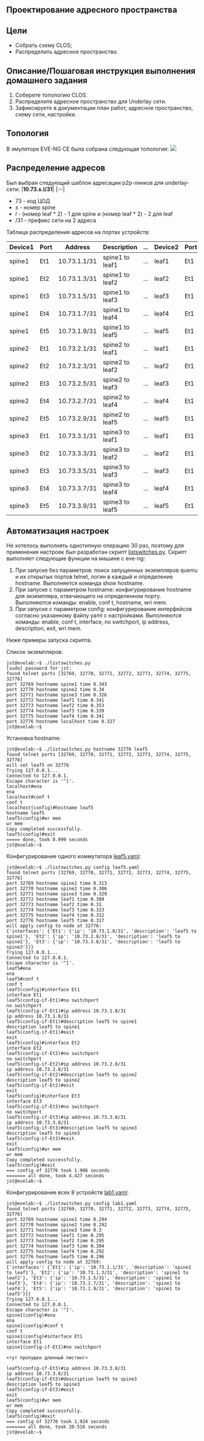 ## Проектирование адресного пространства

## Цели
 - Собрать схему CLOS;
 - Распределить адресное пространство.

## Описание/Пошаговая инструкция выполнения домашнего задания
1.  Соберете топологию CLOS.
2.  Распределите адресное пространство для Underlay сети.
3.  Зафиксируете в документации план работ, адресное пространство, схему сети, настройки.

## Топология
В эмуляторе EVE-NG CE была собрана следующая топология:
![](lab1-topology.png)

## Распределение адресов
Был выбран следующий шаблон адресации p2p-линков для underlay-сети:
|**10.73.s.l/31**|
|:-:|
 - 73 - код ЦОД 
 - _s_ - номер spine
 - _l_ - (номер leaf * 2) - 1 для spine и (номер leaf * 2) - 2 для leaf
 - /31 - префикс сети на 2 адреса

Таблица распределения адресов на портах устройств:

|Device1|Port|Address|Description|...|Device2|Port|Address|Description|
|--|--|--|--|--|--|--|--|--|
|spine1|Et1|10.73.1.1/31|spine1 to leaf1|...|leaf1|Et1|10.73.1.0/31|leaf1 to spine1|
|spine1|Et2|10.73.1.3/31|spine1 to leaf2|...|leaf2|Et1|10.73.1.2/31|leaf2 to spine1|
|spine1|Et3|10.73.1.5/31|spine1 to leaf3|...|leaf3|Et1|10.73.1.4/31|leaf3 to spine1|
|spine1|Et4|10.73.1.7/31|spine1 to leaf4|...|leaf4|Et1|10.73.1.6/31|leaf4 to spine1|
|spine1|Et5|10.73.1.9/31|spine1 to leaf5|...|leaf5|Et1|10.73.1.8/31|leaf5 to spine1|
|spine2|Et1|10.73.2.1/31|spine2 to leaf1|...|leaf1|Et1|10.73.2.0/31|leaf1 to spine2|
|spine2|Et2|10.73.2.3/31|spine2 to leaf2|...|leaf2|Et1|10.73.2.2/31|leaf2 to spine2|
|spine2|Et3|10.73.2.5/31|spine2 to leaf3|...|leaf3|Et1|10.73.2.4/31|leaf3 to spine2|
|spine2|Et4|10.73.2.7/31|spine2 to leaf4|...|leaf4|Et1|10.73.2.6/31|leaf4 to spine2|
|spine2|Et5|10.73.2.9/31|spine2 to leaf5|...|leaf5|Et1|10.73.2.8/31|leaf5 to spine2|
|spine3|Et1|10.73.3.1/31|spine3 to leaf1|...|leaf1|Et1|10.73.3.0/31|leaf1 to spine3|
|spine3|Et2|10.73.3.3/31|spine3 to leaf2|...|leaf2|Et1|10.73.3.2/31|leaf2 to spine3|
|spine3|Et3|10.73.3.5/31|spine3 to leaf3|...|leaf3|Et1|10.73.3.4/31|leaf3 to spine3|
|spine3|Et4|10.73.3.7/31|spine3 to leaf4|...|leaf4|Et1|10.73.3.6/31|leaf4 to spine3|
|spine3|Et5|10.73.3.9/31|spine3 to leaf5|...|leaf5|Et1|10.73.3.8/31|leaf5 to spine3|

## Автоматизация настроек
Не хотелось выполнять однотипную операцию 30 раз, поэтому для применения настроек был разработан скрипт [listswitches.py](listswitches.py).
Скрипт выполняет следующие функции на машине с eve-ng:
1. При запуске без параметров: поиск запущенных экземпляров quemu и их открытых портов telnet, логин в каждый и определение hostname. Выполняется команда show hostname.
2. При запуске с параметром hostname: конфигурирование hostname для экземпляра, отвечающего на определенном порту. Выполняются команды: enable, conf t, hostname, wri mem.
3. При запуске c параметром config: конфигурирование интерфейсов согласно указанному файлу yaml с настройками. Выполняются команды: enable, conf t, interface, no switchport, ip address, description, exit, wri mem.

Ниже примеры запуска скрипта.

Список экземпляров:

```
jst@evelab:~$ ./listswitches.py
[sudo] password for jst:
found telnet ports [32769, 32770, 32771, 32772, 32773, 32774, 32775, 32776]
port 32769 hostname spine1 time 0.343
port 32770 hostname spine2 time 0.34
port 32771 hostname spine3 time 0.326
port 32772 hostname leaf1 time 0.341
port 32773 hostname leaf2 time 0.353
port 32774 hostname leaf3 time 0.339
port 32775 hostname leaf4 time 0.341
port 32776 hostname localhost time 0.327
jst@evelab:~$
```

Установка hostname:

```
jst@evelab:~$ ./listswitches.py hostname 32776 leaf5
found telnet ports [32769, 32770, 32771, 32772, 32773, 32774, 32775, 32776]
will set leaf5 on 32776
Trying 127.0.0.1...
Connected to 127.0.0.1.
Escape character is '^]'.
localhost#ena
ena
localhost#conf t
conf t
localhost(config)#hostname leaf5
hostname leaf5
leaf5(config)#wr mem
wr mem
Copy completed successfully.
leaf5(config)#exit
===== done, took 0.999 seconds
jst@evelab:~$
```

Конфигурирование одного коммутатора [leaf5.yaml](leaf5.yaml):

```
jst@evelab:~$ ./listswitches.py config leaf5.yaml
found telnet ports [32769, 32770, 32771, 32772, 32773, 32774, 32775, 32776]
port 32769 hostname spine1 time 0.313
port 32770 hostname spine2 time 0.306
port 32771 hostname spine3 time 0.329
port 32772 hostname leaf1 time 0.309
port 32773 hostname leaf2 time 0.31
port 32774 hostname leaf3 time 0.323
port 32775 hostname leaf4 time 0.312
port 32776 hostname leaf5 time 0.317
will apply config to node at 32776:
{'interfaces': {'Et1': {'ip': '10.73.1.8/31', 'description': 'leaf5 to spine1'}, 'Et2': {'ip': '10.73.2.8/31', 'description': 'leaf5 to spine2'}, 'Et3': {'ip': '10.73.3.8/31', 'description': 'leaf5 to spine3'}}}
Trying 127.0.0.1...
Connected to 127.0.0.1.
Escape character is '^]'.
leaf5#ena
ena
leaf5#conf t
conf t
leaf5(config)#interface Et1
interface Et1
leaf5(config-if-Et1)#no switchport
no switchport
leaf5(config-if-Et1)#ip address 10.73.1.8/31
ip address 10.73.1.8/31
leaf5(config-if-Et1)#description leaf5 to spine1
description leaf5 to spine1
leaf5(config-if-Et1)#exit
exit
leaf5(config)#interface Et2
interface Et2
leaf5(config-if-Et2)#no switchport
no switchport
leaf5(config-if-Et2)#ip address 10.73.2.8/31
ip address 10.73.2.8/31
leaf5(config-if-Et2)#description leaf5 to spine2
description leaf5 to spine2
leaf5(config-if-Et2)#exit
exit
leaf5(config)#interface Et3
interface Et3
leaf5(config-if-Et3)#no switchport
no switchport
leaf5(config-if-Et3)#ip address 10.73.3.8/31
ip address 10.73.3.8/31
leaf5(config-if-Et3)#description leaf5 to spine3
description leaf5 to spine3
leaf5(config-if-Et3)#exit
exit
leaf5(config)#wr mem
wr mem
Copy completed successfully.
leaf5(config)#exit
=== config of 32776 took 1.906 seconds
======= all done, took 4.427 seconds
jst@evelab:~$
```

Конфигурирование всех 8 устройств [lab1.yaml](lab1.yaml):

```
jst@evelab:~$ ./listswitches.py config lab1.yaml
found telnet ports [32769, 32770, 32771, 32772, 32773, 32774, 32775, 32776]
port 32769 hostname spine1 time 0.294
port 32770 hostname spine2 time 0.292
port 32771 hostname spine3 time 0.3
port 32772 hostname leaf1 time 0.295
port 32773 hostname leaf2 time 0.295
port 32774 hostname leaf3 time 0.304
port 32775 hostname leaf4 time 0.292
port 32776 hostname leaf5 time 0.296
will apply config to node at 32769:
{'interfaces': {'Et1': {'ip': '10.73.1.1/31', 'description': 'spine1 to leaf1'}, 'Et2': {'ip': '10.73.1.3/31', 'description': 'spine1 to leaf2'}, 'Et3': {'ip': '10.73.1.5/31', 'description': 'spine1 to leaf3'}, 'Et4': {'ip': '10.73.1.7/31', 'description': 'spine1 to leaf4'}, 'Et5': {'ip': '10.73.1.9/31', 'description': 'spine1 to leaf5'}}}
Trying 127.0.0.1...
Connected to 127.0.0.1.
Escape character is '^]'.
spine1(config)#ena
ena
spine1(config)#conf t
conf t
spine1(config)#interface Et1
interface Et1
spine1(config-if-Et1)#no switchport

<тут пропущен длинный листинг>

leaf5(config-if-Et3)#ip address 10.73.3.8/31
ip address 10.73.3.8/31
leaf5(config-if-Et3)#description leaf5 to spine3
description leaf5 to spine3
leaf5(config-if-Et3)#exit
exit
leaf5(config)#wr mem
wr mem
Copy completed successfully.
leaf5(config)#exit
=== config of 32776 took 1.924 seconds
======= all done, took 20.516 seconds
jst@evelab:~$
```
